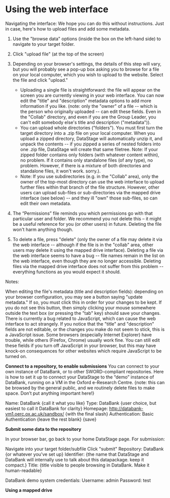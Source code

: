 # Using the web interface

Navigating the interface:
We hope you can do this without instructions.  Just in case, here's how to upload files and add some metadata.

1. Use the "browse data" options (inside the box on the left-hand side) to navigate to your target folder.

2. Click "upload file" (at the top of the screen)

3. Depending on your browser's settings, the details of this step will vary, but you will probably see a pop-up box asking you to browse for a file on your local computer, which you wish to upload to the website.  Select the file and click "upload."
   * Uploading a single file is straightforward: the file will appear on the screen you are currently viewing in your web interface.  You can now edit the "title" and "description" metadata options to add more information if you like. (note: only the "owner" of a file -- which is the person who originally uploaded -- can edit these fields.  Even in the "Collab" directory, and even if you are the Group Leader, you can't edit somebody else's title and description ("metadata")).
   * You can upload whole directories ("folders").  You must first turn the target directory into a .zip file on your local computer.  When you upload a zipped directory, DataStage will automatically unzip it, and unpack the contents -- if you zipped a series of nested folders into one .zip file, DataStage will create that same filetree.  Note: If your zipped folder contains only folders (with whatever content within), no problem.  If it contains only standalone files (of any type), no problem.  However, if there is a mixture of both directories and standalone files, it won't work.  sorry.).
   * Note: If you use subdirectories (e.g. in the "Collab" area), only the owner of the top-most directory can use the web interface to upload further files within that branch of the file structure.  However, other users can upload sub-files or sub-directories via the mapped drive interface (see below) -- and they ill "own" those sub-files, so can edit their own metadata.

4.  The “Permissions” file reminds you which permissions go with that particular user and folder.  We recommend you not delete this – it might be a useful reference for you (or other users) in future.  Deleting the file won't harm anything though.

5.  To delete a file, press "delete" (only the owner of a file may delete it via the web interface -- although if the file is in the "collab" area, other users may delete it using the mapped drive interface). Deleting a file via the web interface seems to have a bug -- file names remain in the list on the web interface, even though they are no longer accessible.  Deleting files via the mapped drive interface does not suffer from this problem -- everything functions as you would expect it should.

Notes:

When editing the file's metadata (title and description fields): depending on your browser configuration, you may see a button saying "update metadata." If so, you must click this in order for your changes to be kept.  If you do not see this button, then simply clicking your mouse somewhere outside the text box (or pressing the "tab" key) should save your changes.  There is currently a bug related to JavaScript, which can cause the web interface to act strangely.  If you notice that the "title" and "description" fields are not editable, or the changes you make do not seem to stick, this is a JavaScript issue.  Some browsers (especially Internet Explorer) have trouble, while others (Firefox, Chrome) usually work fine.  You can still edit these fields if you turn off JavaScript in your browser, but this may have knock-on consequences for other websites which require JavaScript to be turned on.

**Connect to a repository, to enable submissions**
You can connect to your own instance of DataBank, or to other SWORD-compliant repositories.  Here is how to set it up to connect your DataStage to the “demo” instance of DataBank, running on a VM in the Oxford e-Research Centre.
{note: this can be browsed by the general public, and we routinely delete files to make space.  Don’t put anything important here!}

Name: DataBank {call it what you like}
Type: DataBank {user choice, but easiest to call it DataBank for clarity}
Homepage: http://databank-vm1.oerc.ox.ac.uk/sandbox/ {with the final slash}
Authentication: Basic Authentication
{leave the rest blank}
{save}

**Submit some data to the repository**

In your browser bar, go back to your home DataStage page.
For submission:

Navigate into your target folder/subfile
Click "submit"
Repository: DataBank {or whatever you've set up}
Identifier: {the name that DataStage and DataBank will internally use to talk about this datapackage. keep it compact.}
Title: {title visible to people browsing in DataBank.  Make it human-readable}

DataBank demo system credentials:
Username: admin
Password: test

**Using a mapped drive**